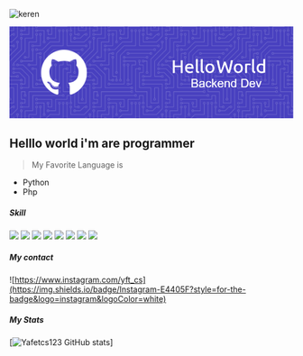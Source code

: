 ![keren](https://media4.giphy.com/media/v1.Y2lkPTc5MGI3NjExNnNqN2p4MDFuZzM1NDJ1aW5taDJkbHVreWVmZzQ0andiODlhb2pjdyZlcD12MV9pbnRlcm5hbF9naWZfYnlfaWQmY3Q9Zw/ON14Xiy1Ix2CLkXM0V/giphy.gif)

![gg](file/github-header-image.png)
## Helllo world i'm are programmer
> My Favorite Language is 
* Python
* Php

##### Skill
<img src="https://img.shields.io/badge/MySQL-005C84?style=for-the-badge&logo=mysql&logoColor=white"/>
<img src="https://img.shields.io/badge/phpmyadmin-6C78AF?style=for-the-badge&logo=phpmyadmin&logoColor=white"/>
<img src="https://img.shields.io/badge/PHP-777BB4?style=for-the-badge&logo=php&logoColor=white"/>
<img src="https://img.shields.io/badge/Python-FFD43B?style=for-the-badge&logo=python&logoColor=blue"/>
<img src="https://img.shields.io/badge/CSS3-1572B6?style=for-the-badge&logo=css3&logoColor=white"/>
<img src="https://img.shields.io/badge/HTML5-E34F26?style=for-the-badge&logo=html5&logoColor=white"/>
<img src="https://img.shields.io/badge/Django-092E20?style=for-the-badge&logo=django&logoColor=green"/>
<img src="https://img.shields.io/badge/Laravel-FF2D20?style=for-the-badge&logo=laravel&logoColor=white"/>

##### My contact

![https://www.instagram.com/yft_cs](https://img.shields.io/badge/Instagram-E4405F?style=for-the-badge&logo=instagram&logoColor=white)


##### My Stats

[![Yafetcs123 GitHub stats](https://github-readme-stats.vercel.app/api?username=Yafetcs123)]